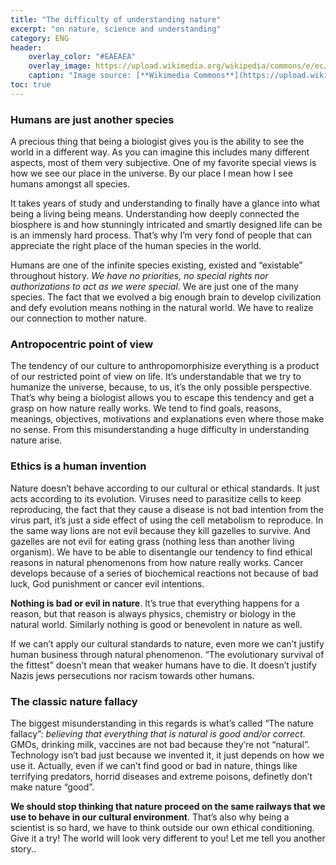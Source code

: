 ```yaml
---
title: "The difficulty of understanding nature"
excerpt: "on nature, science and understanding"
category: ENG
header:
    overlay_color: "#EAEAEA"
    overlay_image: https://upload.wikimedia.org/wikipedia/commons/e/ec/Winter_in_%27It_Wikelsl%C3%A2n._Locatie%2C_De_Alde_Feanen_in_Friesland_01.jpg
    caption: "Image source: [**Wikimedia Commons**](https://upload.wikimedia.org/wikipedia/commons/e/ec/Winter_in_%27It_Wikelsl%C3%A2n._Locatie%2C_De_Alde_Feanen_in_Friesland_01.jpg)"
toc: true
---
```

### Humans are just another species
A precious thing that being a biologist gives you is the ability to see the world in a different way. As you can imagine this includes many different aspects, most of them very subjective. One of my favorite special views is how we see our place in the universe. By our place I mean how I see humans amongst all species.

It takes years of study and understanding to finally have a glance into what being a living being means. Understanding how deeply connected the biosphere is and how stunningly intricated and smartly designed life can be is an immensly hard process. That’s why I’m very fond of people that can appreciate the right place of the human species in the world.

Humans are one of the infinite species existing, existed and “existable” throughout history. _We have no priorities, no special rights nor authorizations to act as we were special_. We are just one of the many species. The fact that we evolved a big enough brain to develop civilization and defy evolution means nothing in the natural world. We have to realize our connection to mother nature.

### Antropocentric point of view
The tendency of our culture to anthropomorphisize everything is a product of our restricted point of view on life. It’s understandable that we try to humanize the universe, because, to us, it’s the only possible perspective. That’s why being a biologist allows you to escape this tendency and get a grasp on how nature really works. We tend to find goals, reasons, meanings, objectives, motivations and explanations even where those make no sense. From this misunderstanding a huge difficulty in understanding nature arise.

### Ethics is a human invention
Nature doesn’t behave according to our cultural or ethical standards. It just acts according to its evolution. Viruses need to parasitize cells to keep reproducing, the fact that they cause a disease is not bad intention from the virus part, it’s just a side effect of using the cell metabolism to reproduce. In the same way lions are not evil because they kill gazelles to survive. And gazelles are not evil for eating grass (nothing less than another living organism). We have to be able to disentangle our tendency to find ethical reasons in natural phenomenons from how nature really works. Cancer develops because of a series of biochemical reactions not because of bad luck, God punishment or cancer evil intentions.

**Nothing is bad or evil in nature**. It’s true that everything happens for a reason, but that reason is always physics, chemistry or biology in the natural world. Similarly nothing is good or benevolent in nature as well.

If we can’t apply our cultural standards to nature, even more we can’t justify human business through natural phenomenon. “The evolutionary survival of the fittest” doesn’t mean that weaker humans have to die. It doesn’t justify Nazis jews persecutions nor racism towards other humans.

### The classic nature fallacy
The biggest misunderstanding in this regards is what’s called “The nature fallacy”: _believing that everything that is natural is good and/or correct_. GMOs, drinking milk, vaccines are not bad because they’re not “natural”. Technology isn’t bad just because we invented it, it just depends on how we use it. Actually, even if we can’t find good or bad in nature, things like terrifying predators, horrid diseases and extreme poisons, definetly don’t make nature “good”.

**We should stop thinking  that nature proceed on the same railways that we use to behave in our cultural environment**. That’s also why being a scientist is so hard, we have to think outside our own ethical conditioning. Give it a try! The world will look very different to you! Let me tell you another story..
